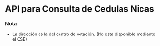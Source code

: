 # API para Consulta de Cedulas Nicas

### Nota
* La dirección es la del centro de votación. (No esta disponible mediante el CSE)
